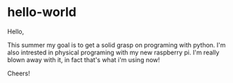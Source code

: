 # hello-world

Hello,

This summer my goal is to get a solid grasp on programing with python.  I'm also intrested in physical programing with my new raspberry pi.  I'm really blown away with it, in fact that's what i'm using now!

Cheers!
